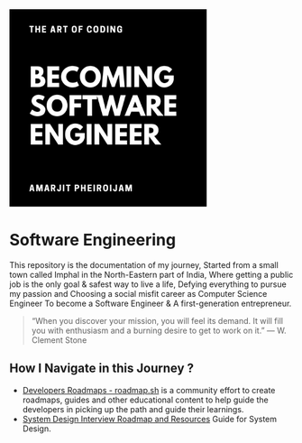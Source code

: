 <img src="https://github.com/Amarjit-ph/Software-Engineering/blob/main/Images/Software%20Engineer.png" style="width:350px">

# Software Engineering
This repository is the documentation of my journey,
Started from a small town called Imphal in the North-Eastern part of India,
Where getting a public job is the only goal & safest way to live a life,
Defying everything to pursue my passion and
Choosing a social misfit career as Computer Science Engineer
To become a Software Engineer & A first-generation entrepreneur.
> “When you discover your mission, you will feel its demand. It will fill you with enthusiasm and a burning desire to get to work on it.” — W. Clement Stone

## How I Navigate in this Journey ?
- [Developers Roadmaps - roadmap.sh](https://roadmap.sh/)
is a community effort to create roadmaps, guides and other educational content to help guide the developers in picking up the path and guide their learnings.
- [System Design Interview Roadmap and Resources](https://medium.com/coderbyte/system-design-interview-roadmap-and-resources-e22d702b44da) Guide for System Design.

